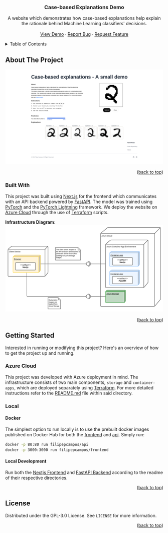<!-- Improved compatibility of back to top link: See: https://github.com/othneildrew/Best-README-Template/pull/73 -->
<a id="readme-top"></a>

<!-- PROJECT LOGO -->
<br />
<div align="center">


<h3 align="center">Case-based Explanations Demo</h3>

  <p align="center">
    A website which demonstrates how case-based explanations help explain the rationale behind Machine Learning classifiers' decisions.
    <br />
    <br />
    <a href="https://explanations.fcampos.dev">View Demo</a>
    ·
    <a href="https://github.com/filipepcampos/case-based-explanations-demo/issues/new?labels=bug">Report Bug</a>
    ·
    <a href="https://github.com/filipepcampos/case-based-explanations-demo/issues/new?labels=enhancement">Request Feature</a>
  </p>
</div>



<!-- TABLE OF CONTENTS -->
<details>
  <summary>Table of Contents</summary>
  <ol>
    <li>
      <a href="#about-the-project">About The Project</a>
      <ul>
        <li><a href="#built-with">Built With</a></li>
      </ul>
    </li>
    <li>
      <a href="#getting-started">Getting Started</a>
      <ul>
        <li><a href="#azure-cloud">Azure Cloud</a></li>
        <li><a href="#local">Local</a></li>
      </ul>
    </li>
    <li><a href="#license">License</a></li>
  </ol>
</details>



<!-- ABOUT THE PROJECT -->
## About The Project

[![Product Name Screen Shot][product-screenshot]](images/screenshot.png)

<p align="right">(<a href="#readme-top">back to top</a>)</p>

### Built With

This project was built using [Next.js](https://nextjs.org/) for the frontend which communicates with an API backend powered by [FastAPI](https://fastapi.tiangolo.com/).
The model was trained using [PyTorch](https://pytorch.org/) and the [PyTorch Lightning](https://lightning.ai/docs/pytorch/stable/) framework.
We deploy the website on [Azure Cloud](https://azure.microsoft.com) through the use of [Terraform](https://www.terraform.io/) scripts.

**Infrastructure Diagram:**
![Infrastructure](images/deployment.svg)


<p align="right">(<a href="#readme-top">back to top</a>)</p>

## Getting Started

Interested in running or modifying this project? Here's an overview of how to get the project up and running.

### Azure Cloud

This project was developed with Azure deployment in mind. The infrastructure consists of two main components, `storage` and `container-apps`, which are deployed separately using [Terraform](https://www.terraform.io/). For more detailed instructions refer to the [README.md](deploy/README.md) file within said directory.

### Local

#### Docker

The simplest option to run locally is to use the prebuilt docker images published on Docker Hub for both the [frontend](https://hub.docker.com/repository/docker/filipepcampos/frontend/general) and [api](https://hub.docker.com/repository/docker/filipepcampos/api/general). Simply run:

```sh
docker -p 80:80 run filipepcampos/api
docker -p 3000:3000 run filipepcampos/frontend
```

#### Local Development

Run both the [Nextjs Frontend](frontend/README.md) and [FastAPI Backend](api/README.md) according to the readme of their respective directories.

<p align="right">(<a href="#readme-top">back to top</a>)</p>



<!-- LICENSE -->
## License

Distributed under the GPL-3.0 License. See `LICENSE` for more information.

<p align="right">(<a href="#readme-top">back to top</a>)</p>



<!-- MARKDOWN LINKS & IMAGES -->
[product-screenshot]: images/screenshot.png
